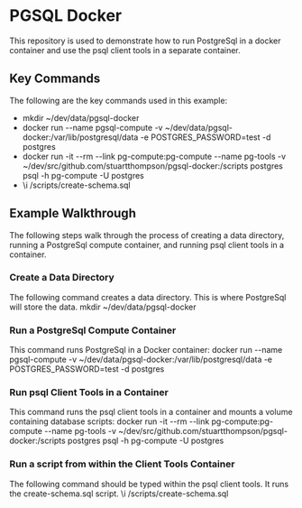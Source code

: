 # PGSQL Docker

This repository is used to demonstrate how to run PostgreSql in a docker container and use the psql client tools in a separate container.

## Key Commands

The following are the key commands used in this example:

- mkdir ~/dev/data/pgsql-docker
- docker run --name pgsql-compute -v ~/dev/data/pgsql-docker:/var/lib/postgresql/data -e POSTGRES_PASSWORD=test -d postgres
- docker run -it --rm --link pg-compute:pg-compute --name pg-tools -v ~/dev/src/github.com/stuartthompson/pgsql-docker:/scripts postgres psql -h pg-compute -U postgres
- \i /scripts/create-schema.sql

## Example Walkthrough

The following steps walk through the process of creating a data directory, running a PostgreSql compute container, and running psql client tools in a container.

### Create a Data Directory

The following command creates a data directory. This is where PostgreSql will store the data.
mkdir ~/dev/data/pgsql-docker

### Run a PostgreSql Compute Container

This command runs PostgreSql in a Docker container:
docker run --name pgsql-compute -v ~/dev/data/pgsql-docker:/var/lib/postgresql/data -e POSTGRES_PASSWORD=test -d postgres

### Run psql Client Tools in a Container

This command runs the psql client tools in a container and mounts a volume containing database scripts:
docker run -it --rm --link pg-compute:pg-compute --name pg-tools -v ~/dev/src/github.com/stuartthompson/pgsql-docker:/scripts postgres psql -h pg-compute -U postgres

### Run a script from within the Client Tools Container

The following command should be typed within the psql client tools. It runs the create-schema.sql script.
\i /scripts/create-schema.sql

